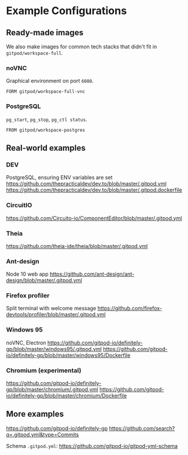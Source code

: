 # Example Configurations

## Ready-made images

We also make images for common tech stacks that didn't fit in `gitpod/workspace-full`.

### noVNC

Graphical environment on port `6080`.

```
FORM gitpod/workspace-full-vnc
```

### PostgreSQL

`pg_start`, `pg_stop`, `pg_ctl status`.

```
FROM gitpod/workspace-postgres
```

## Real-world examples

### DEV

PostgreSQL, ensuring ENV variables are set
https://github.com/thepracticaldev/dev.to/blob/master/.gitpod.yml
https://github.com/thepracticaldev/dev.to/blob/master/.gitpod.dockerfile

### CircuitIO

https://github.com/Circuito-io/ComponentEditor/blob/master/.gitpod.yml

### Theia

https://github.com/theia-ide/theia/blob/master/.gitpod.yml

### Ant-design

Node 10 web app
https://github.com/ant-design/ant-design/blob/master/.gitpod.yml

### Firefox profiler

Split terminal with welcome message
https://github.com/firefox-devtools/profiler/blob/master/.gitpod.yml

### Windows 95

noVNC, Electron
https://github.com/gitpod-io/definitely-gp/blob/master/windows95/.gitpod.yml
https://github.com/gitpod-io/definitely-gp/blob/master/windows95/Dockerfile

### Chromium (experimental)

https://github.com/gitpod-io/definitely-gp/blob/master/chromium/.gitpod.yml
https://github.com/gitpod-io/definitely-gp/blob/master/chromium/Dockerfile

## More examples

https://github.com/gitpod-io/definitely-gp
https://github.com/search?q=.gitpod.yml&type=Commits

Schema `.gitpod.yml`:
https://github.com/gitpod-io/gitpod-yml-schema